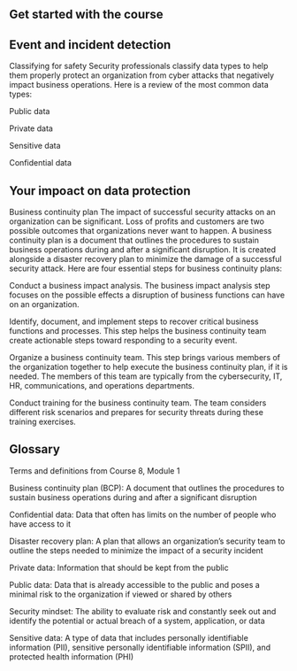 <h2>Get started with the course</h2>



<h2>Event and incident detection</h2>

Classifying for safety
Security professionals classify data types to help them properly protect an organization from cyber attacks that negatively impact business operations. Here is a review of the most common data types:

Public data

Private data

Sensitive data

Confidential data

<h2>Your impoact on data protection</h2>

Business continuity plan
The impact of successful security attacks on an organization can be significant. Loss of profits and customers are two possible outcomes that organizations never want to happen. A business continuity plan is a document that outlines the procedures to sustain business operations during and after a significant disruption. It is created alongside a disaster recovery plan to minimize the damage of a successful security attack. Here are four essential steps for business continuity plans:

Conduct a business impact analysis. The business impact analysis step focuses on the possible effects a disruption of business functions can have on an organization. 

Identify, document, and implement steps to recover critical business functions and processes. This step helps the business continuity team create actionable steps toward responding to a security event.

Organize a business continuity team. This step brings various members of the organization together to help execute the business continuity plan, if it is needed. The members of this team are typically from the cybersecurity,  IT, HR, communications, and operations departments. 

Conduct training for the business continuity team. The team considers different risk scenarios and prepares for security threats during these training exercises. 

<h2>Glossary</h2>

Terms and definitions from Course 8, Module 1

Business continuity plan (BCP): A document that outlines the procedures to sustain business operations during and after a significant disruption

Confidential data: Data that often has limits on the number of people who have access to it

Disaster recovery plan: A plan that allows an organization’s security team to outline the steps needed to minimize the impact of a security incident

Private data: Information that should be kept from the public

Public data: Data that is already accessible to the public and poses a minimal risk to the organization if viewed or shared by others

Security mindset: The ability to evaluate risk and constantly seek out and identify the potential or actual breach of a system, application, or data

Sensitive data: A type of data that includes personally identifiable information (PII), sensitive personally identifiable information (SPII), and protected health information (PHI)